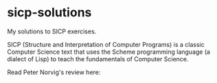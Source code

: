 # sicp-solutions
My solutions to SICP exercises.

SICP (Structure and Interpretation of Computer Programs) is a classic Computer Science text that uses the Scheme programming language (a dialect of Lisp) to teach the fundamentals of Computer Science.

Read Peter Norvig's review here:
